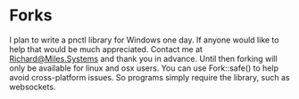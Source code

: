 # Forks

I plan to write a pnctl library for Windows one day. If anyone would like to help that would be much appreciated. 
Contact me at Richard@Miles.Systems and thank you in advance. Until then forking will only be available for linux and 
osx users. You can use Fork::safe() to help avoid cross-platform issues. So programs simply require the library, such as 
websockets.

